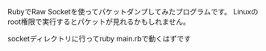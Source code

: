 RubyでRaw Socketを使ってパケットダンプしてみたプログラムです。
Linuxのroot権限で実行するとパケットが見れるかもしれません。

socketディレクトリに行ってruby main.rbで動くはずです
